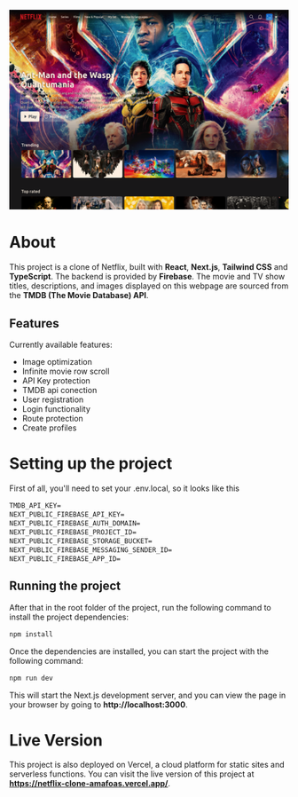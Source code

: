 ![main page screenshot](screenshots/image.png)

# About
This project is a clone of Netflix, built with **React**, **Next.js**, **Tailwind CSS** and **TypeScript**. The backend is provided by **Firebase**. The movie and TV show titles, descriptions, and images displayed on this webpage are sourced from the **TMDB (The Movie Database) API**. 

## Features
Currently available features: 
- Image optimization
- Infinite movie row scroll
- API Key protection
- TMDB api conection
- User registration
- Login functionality
- Route protection
- Create profiles

# Setting up the project
First of all, you'll need to set your .env.local, so it looks like this
```
TMDB_API_KEY=
NEXT_PUBLIC_FIREBASE_API_KEY=
NEXT_PUBLIC_FIREBASE_AUTH_DOMAIN=
NEXT_PUBLIC_FIREBASE_PROJECT_ID=
NEXT_PUBLIC_FIREBASE_STORAGE_BUCKET=
NEXT_PUBLIC_FIREBASE_MESSAGING_SENDER_ID=
NEXT_PUBLIC_FIREBASE_APP_ID=
```

## Running the project
After that in the root folder of the project, run the following command to install the project dependencies:

```bash
npm install
```
Once the dependencies are installed, you can start the project with the following command:

```bash
npm run dev
```
This will start the Next.js development server, and you can view the page in your browser by going to **http://localhost:3000**.

# Live Version
This project is also deployed on Vercel, a cloud platform for static sites and serverless functions. You can visit the live version of this project at **https://netflix-clone-amafoas.vercel.app/**.
